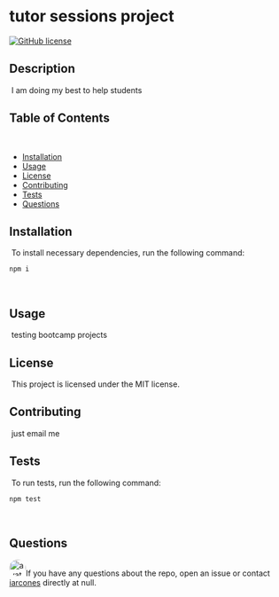 # tutor sessions project
[![GitHub license](https://img.shields.io/badge/license-MIT-blue.svg)](https://github.com/iarcones/tutor-sessions-project)
​
## Description
​
I am doing my best to help students
​
## Table of Contents 
​
* [Installation](#installation)
​
* [Usage](#usage)
​
* [License](#license)
​
* [Contributing](#contributing)
​
* [Tests](#tests)
​
* [Questions](#questions)
​
## Installation
​
To install necessary dependencies, run the following command:
​
```
npm i
```
​
## Usage
​
testing bootcamp projects
​
## License
​
This project is licensed under the MIT license.
  
## Contributing
​
just email me
​
## Tests
​
To run tests, run the following command:
​
```
npm test
```
​
## Questions
​
<img src="https://avatars1.githubusercontent.com/u/26390392?v=4" alt="avatar" style="border-radius: 16px" width="30" />
​
If you have any questions about the repo, open an issue or contact [iarcones](https://api.github.com/users/iarcones) directly at null.